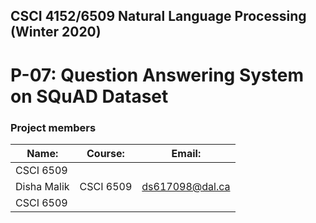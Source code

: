## CSCI 4152/6509 Natural Language Processing (Winter 2020)
# P-07: Question Answering System on SQuAD Dataset

### Project members

|  Name:       | Course:   | Email:          |
|--------------|-----------|-----------------|
| CSCI 6509 |  |
|Disha Malik   | CSCI 6509 | ds617098@dal.ca |
| CSCI 6509 |  |
